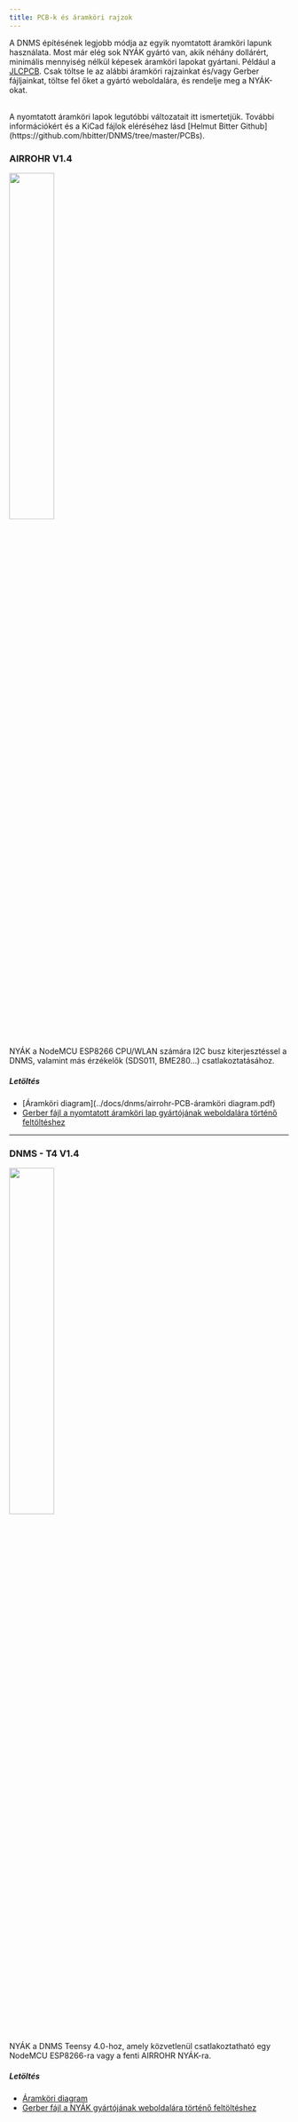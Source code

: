 ```yaml
---
title: PCB-k és áramköri rajzok
---
```


A DNMS építésének legjobb módja az egyik nyomtatott áramköri lapunk használata.
Most már elég sok NYÁK gyártó van, akik néhány dollárért, minimális mennyiség nélkül képesek áramköri lapokat gyártani. Például a [JLCPCB](https://jlcpcb.com//).
Csak töltse le az alábbi áramköri rajzainkat és/vagy Gerber fájljainkat, töltse fel őket a gyártó weboldalára, és rendelje meg a NYÁK-okat.

<br>
A nyomtatott áramköri lapok legutóbbi változatait itt ismertetjük. További információkért és a KiCad fájlok eléréséhez lásd [Helmut Bitter Github](https://github.com/hbitter/DNMS/tree/master/PCBs). 

### AIRROHR V1.4
<img src="../docs/dnms/airrohr-PCB.jpg" style="display: block; width:40%;margin: 1em 0" loading="lazy"/>
NYÁK a NodeMCU ESP8266 CPU/WLAN számára I2C busz kiterjesztéssel a DNMS, valamint más érzékelők (SDS011, BME280...) csatlakoztatásához.


##### Letöltés
* [Áramköri diagram](../docs/dnms/airrohr-PCB-áramköri diagram.pdf)
* [Gerber fájl a nyomtatott áramköri lap gyártójának weboldalára történő feltöltéshez](../docs/dnms/airrohr-PCB-circuit-diagram-gerber.zip)

---

### DNMS - T4 V1.4
<img src="../docs/dnms/dnms-noise-measuring-teensy-4.jpg" style="display: block;width:40%; margin: 1em 0" loading="lazy"/>
NYÁK a DNMS Teensy 4.0-hoz, amely közvetlenül csatlakoztatható egy NodeMCU ESP8266-ra vagy a fenti AIRROHR NYÁK-ra.


##### Letöltés
* [Áramköri diagram](../docs/dnms/dnms-noise-measuring-teensy-40-circuit-diagram.pdf)
* [Gerber fájl a NYÁK gyártójának weboldalára történő feltöltéshez](../docs/dnms/dnms-noise-measuring-teensy-40-circuit-gerber.zip)

